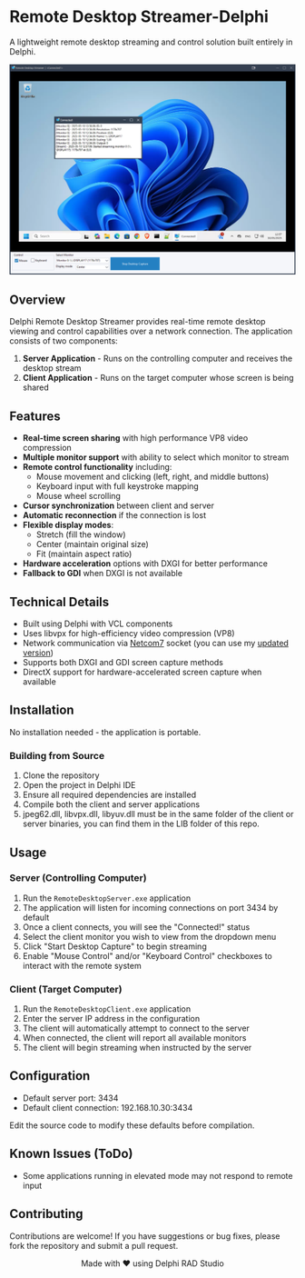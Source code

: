 # Remote Desktop Streamer-Delphi

A lightweight remote desktop streaming and control solution built entirely in Delphi.

<p align="center">
  <img src="demo.png" alt="" style="max-width:100%; height:auto;">
</p>

## Overview

Delphi Remote Desktop Streamer provides real-time remote desktop viewing and control capabilities over a network connection. The application consists of two components:

1. **Server Application** - Runs on the controlling computer and receives the desktop stream
2. **Client Application** - Runs on the target computer whose screen is being shared

## Features

- **Real-time screen sharing** with high performance VP8 video compression
- **Multiple monitor support** with ability to select which monitor to stream
- **Remote control functionality** including:
  - Mouse movement and clicking (left, right, and middle buttons)
  - Keyboard input with full keystroke mapping
  - Mouse wheel scrolling
- **Cursor synchronization** between client and server
- **Automatic reconnection** if the connection is lost
- **Flexible display modes**:
  - Stretch (fill the window)
  - Center (maintain original size)
  - Fit (maintain aspect ratio)
- **Hardware acceleration** options with DXGI for better performance
- **Fallback to GDI** when DXGI is not available

## Technical Details

- Built using Delphi with VCL components
- Uses libvpx for high-efficiency video compression (VP8)
- Network communication via [Netcom7](https://github.com/DelphiBuilder/NetCom7) socket (you can use my [updated version](https://github.com/spawn451/NetCom7))
- Supports both DXGI and GDI screen capture methods
- DirectX support for hardware-accelerated screen capture when available


## Installation

No installation needed - the application is portable.

### Building from Source

1. Clone the repository
2. Open the project in Delphi IDE
3. Ensure all required dependencies are installed
4. Compile both the client and server applications
5. jpeg62.dll, libvpx.dll, libyuv.dll must be in the same folder of the client or server binaries, you can find them in the LIB folder of this repo.  

## Usage

### Server (Controlling Computer)

1. Run the `RemoteDesktopServer.exe` application
2. The application will listen for incoming connections on port 3434 by default
3. Once a client connects, you will see the "Connected!" status
4. Select the client monitor you wish to view from the dropdown menu
5. Click "Start Desktop Capture" to begin streaming
6. Enable "Mouse Control" and/or "Keyboard Control" checkboxes to interact with the remote system

### Client (Target Computer)

1. Run the `RemoteDesktopClient.exe` application
2. Enter the server IP address in the configuration
3. The client will automatically attempt to connect to the server
4. When connected, the client will report all available monitors
5. The client will begin streaming when instructed by the server

## Configuration

- Default server port: 3434
- Default client connection: 192.168.10.30:3434

Edit the source code to modify these defaults before compilation.

## Known Issues (ToDo)

- Some applications running in elevated mode may not respond to remote input


## Contributing

Contributions are welcome! If you have suggestions or bug fixes, please fork the repository and submit a pull request.


<p align="center">Made with ❤️ using Delphi RAD Studio</p>

